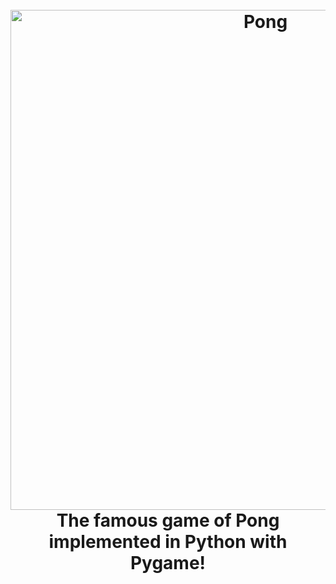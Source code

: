 <h1 align="center">
  <br>
  <img src="https://user-images.githubusercontent.com/56264377/155804751-b74b622a-7a65-4153-8d27-d437e4268e88.png" alt="Pong" width="800"></a>
  <br>
  The famous game of Pong implemented in Python with Pygame!
  <br>
</h1>
